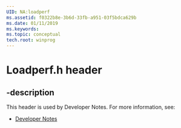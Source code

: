 ```yaml
---
UID: NA:loadperf
ms.assetid: f0322b8e-3b6d-33fb-a951-03f5bdca629b
ms.date: 01/11/2019
ms.keywords: 
ms.topic: conceptual
tech.root: winprog
---
```


# Loadperf.h header


## -description


This header is used by Developer Notes. For more information, see:

- [Developer Notes](../_winprog/index.md)

